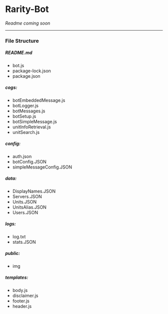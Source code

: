# Rarity-Bot

*Readme coming soon*

---
### File Structure

##### **README.md**
* bot.js
* package-lock.json
* package.json

##### **cogs:**
* botEmbeddedMessage.js
* botLogger.js
* botMessages.js
* botSetup.js
* botSimpleMessage.js
* unitInfoRetrieval.js
* unitSearch.js

##### **config:**
* auth.json
* botConfig.JSON
* simpleMessageConfig.JSON

##### **data:**
* DisplayNames.JSON
* Servers.JSON
* Units.JSON
* UnitsAlias.JSON
* Users.JSON

##### **logs:**
* log.txt
* stats.JSON

##### **public:**
* img

##### **templates:**
* body.js
* disclaimer.js
* footer.js
* header.js

